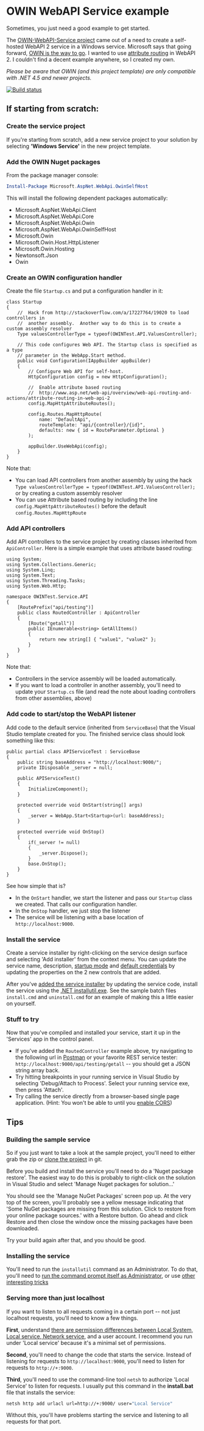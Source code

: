 OWIN WebAPI Service example
===========================

Sometimes, you just need a good example to get started.  

The [OWIN-WebAPI-Service project](https://github.com/danesparza/OWIN-WebAPI-Service) came out of a need to create a self-hosted WebAPI 2 service in a Windows service.  Microsoft says that going forward, [OWIN is the way to go](http://www.asp.net/web-api/overview/hosting-aspnet-web-api/self-host-a-web-api).  I wanted to use [attribute routing](http://www.asp.net/web-api/overview/web-api-routing-and-actions/attribute-routing-in-web-api-2) in WebAPI 2.  I couldn't find a decent example anywhere, so I created my own. 

*Please be aware that OWIN (and this project template) are only compatible with .NET 4.5 and newer projects.* 

[![Build status](https://ci.appveyor.com/api/projects/status/qyo52t5ipvxqh5fb)](https://ci.appveyor.com/project/danesparza/owin-webapi-service)

## If starting from scratch:

### Create the service project ###
If you're starting from scratch, add a new service project to your solution by selecting **'Windows Service'** in the new project template.

### Add the OWIN Nuget packages ###

From the package manager console: 

```powershell
Install-Package Microsoft.AspNet.WebApi.OwinSelfHost
```

This will install the following dependent packages automatically:
* Microsoft.AspNet.WebApi.Client
* Microsoft.AspNet.WebApi.Core
* Microsoft.AspNet.WebApi.Owin
* Microsoft.AspNet.WebApi.OwinSelfHost
* Microsoft.Owin
* Microsoft.Owin.Host.HttpListener
* Microsoft.Owin.Hosting
* Newtonsoft.Json
* Owin

### Create an OWIN configuration handler
Create the file `Startup.cs` and put a configuration handler in it:

```CSharp
class Startup
{
    //  Hack from http://stackoverflow.com/a/17227764/19020 to load controllers in 
    //  another assembly.  Another way to do this is to create a custom assembly resolver
    Type valuesControllerType = typeof(OWINTest.API.ValuesController);

    // This code configures Web API. The Startup class is specified as a type
    // parameter in the WebApp.Start method.
    public void Configuration(IAppBuilder appBuilder)
    {
        // Configure Web API for self-host. 
        HttpConfiguration config = new HttpConfiguration();
        
        //  Enable attribute based routing
        //  http://www.asp.net/web-api/overview/web-api-routing-and-actions/attribute-routing-in-web-api-2
        config.MapHttpAttributeRoutes();

        config.Routes.MapHttpRoute(
            name: "DefaultApi",
            routeTemplate: "api/{controller}/{id}",
            defaults: new { id = RouteParameter.Optional }
        );

        appBuilder.UseWebApi(config);
    } 
}
```
    
Note that:
* You can load API controllers from another assembly by using the hack `Type valuesControllerType = typeof(OWINTest.API.ValuesController);` or by creating a custom assembly resolver
* You can use Attribute based routing by including the line `config.MapHttpAttributeRoutes()` before the default `config.Routes.MapHttpRoute`

### Add API controllers
Add API controllers to the service project by creating classes inherited from `ApiController`.  Here is a simple example that uses attribute based routing:

```CSharp
using System;
using System.Collections.Generic;
using System.Linq;
using System.Text;
using System.Threading.Tasks;
using System.Web.Http;

namespace OWINTest.Service.API
{
    [RoutePrefix("api/testing")]
    public class RoutedController : ApiController
    {
        [Route("getall")]
        public IEnumerable<string> GetAllItems()
        {
            return new string[] { "value1", "value2" };
        }
    }
}
```

Note that:
* Controllers in the service assembly will be loaded automatically.
* If you want to load a controller in another assembly, you'll need to update your `Startup.cs` file (and read the note about loading controllers from other assemblies, above)

### Add code to start/stop the WebAPI listener

Add code to the default service (inherited from `ServiceBase`) that the Visual Studio template created for you.  The finished service class should look something like this:

```CSharp
public partial class APIServiceTest : ServiceBase
{
    public string baseAddress = "http://localhost:9000/";
    private IDisposable _server = null;
    
    public APIServiceTest()
    {
        InitializeComponent();
    }

    protected override void OnStart(string[] args)
    {
        _server = WebApp.Start<Startup>(url: baseAddress);
    }

    protected override void OnStop()
    {
        if(_server != null)
        {
            _server.Dispose();
        }
        base.OnStop();
    }
}
```

See how simple that is?  
* In the `OnStart` handler, we start the listener and pass our `Startup` class we created.  That calls our configuration handler.
* In the `OnStop` handler, we just stop the listener
* The service will be listening with a base location of `http://localhost:9000`.

### Install the service
Create a service installer by right-clicking on the service design surface and selecting 'Add installer' from the context menu.  You can update the service name, description, [startup mode](http://superuser.com/a/285655/4508) and [default credentials](http://stackoverflow.com/a/510225/19020) by updating the properties on the 2 new controls that are added.  

After you've [added the service installer](http://msdn.microsoft.com/en-us/library/ddhy0byf(v=vs.110).aspx) by updating the service code, install the service using the [.NET installutil.exe](http://msdn.microsoft.com/en-us/library/50614e95(v=vs.110).aspx).  See the sample batch files `install.cmd` and `uninstall.cmd` for an example of making this a little easier on yourself.

### Stuff to try
Now that you've compiled and installed your service, start it up in the 'Services' app in the control panel.  
* If you've added the `RoutedController` example above, try navigating to the following url in [Postman](http://www.getpostman.com/) or your favorite REST service tester: `http://localhost:9000/api/testing/getall` -- you should get a JSON string array back.  
* Try hitting breakpoints in your running service in Visual Studio by selecting 'Debug/Attach to Process'.  Select your running service exe, then press 'Attach'.  
* Try calling the service directly from a browser-based single page application.  (Hint:  You won't be able to until you [enable CORS](http://www.asp.net/web-api/overview/security/enabling-cross-origin-requests-in-web-api))

## Tips

### Building the sample service

So if you just want to take a look at the sample project, you'll need to either grab the zip or [clone the project](https://help.github.com/articles/which-remote-url-should-i-use/) in git.

Before you build and install the service you'll need to do a 'Nuget package restore'. The easiest way to do this is probably to right-click on the solution in Visual Studio and select 'Manage Nuget packages for solution...'

You should see the 'Manage NuGet Packages' screen pop up. At the very top of the screen, you'll probably see a yellow message indicating that 'Some NuGet packages are missing from this solution. Click to restore from your online package sources.' with a Restore button. Go ahead and click Restore and then close the window once the missing packages have been downloaded.

Try your build again after that, and you should be good.

### Installing the service

You'll need to run the `installutil` command as an Administrator.  To do that, you'll need to [run the command prompt itself as Administrator](https://technet.microsoft.com/en-us/library/cc947813%28v=ws.10%29.aspx?f=255&MSPPError=-2147217396), or use [other interesting tricks](http://stackoverflow.com/a/12401075/19020)

### Serving more than just localhost

If you want to listen to all requests coming in a certain port -- not just localhost requests, you'll need to know a few things.  

**First**, understand [there are permission differences between Local System, Local service, Network service](http://stackoverflow.com/a/510225/19020), and a user account.  I recommend you run under 'Local service' because it's a minimal set of permissions. 

**Second**, you'll need to change the code that starts the service.  Instead of listening for requests to `http://localhost:9000`, you'll need to listen for requests to `http://+:9000`.  

**Third**, you'll need to use the command-line tool `netsh` to authorize 'Local Service' to listen for requests.  I usually put this command in the **install.bat** file that installs the service: 

```bash
netsh http add urlacl url=http://+:9000/ user="Local Service"
```

Without this, you'll have problems starting the service and listening to all requests for that port.
